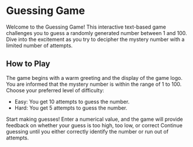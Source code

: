 # Guessing Game

Welcome to the Guessing Game! This interactive text-based game challenges you to guess a randomly generated number between 1 and 100. Dive into the excitement as you try to decipher the mystery number with a limited number of attempts.

## How to Play

The game begins with a warm greeting and the display of the game logo. You are informed that the mystery number is within the range of 1 to 100. Choose your preferred level of difficulty:

- Easy: You get 10 attempts to guess the number.
- Hard: You get 5 attempts to guess the number.

Start making guesses! Enter a numerical value, and the game will provide feedback on whether your guess is too high, too low, or correct Continue guessing until you either correctly identify the number or run out of attempts.
